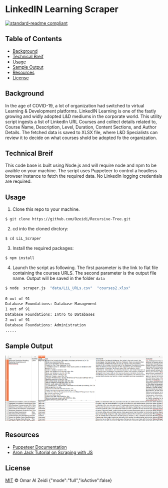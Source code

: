 # LinkedIN Learning Scraper

[![standard-readme compliant](https://img.shields.io/badge/readme%20style-standard-brightgreen.svg?style=flat-square)](https://github.com/RichardLitt/standard-readme)



## Table of Contents

- [Background](#background)
- [Technical Breif](#technical-brief)
- [Usage](#usage)
- [Sample Output](#sample-output)
- [Resources](#Resources)
- [License](#license)

## Background

In the age of COVID-19, a lot of organization had switched to virtual Learning & Development platforms. LinkedIN Learning is one of the fastly growing and widly adopted L&D mediums in the corporate world.
This utility script ingests a list of LinkedIn URL Courses and collect details related to, Course Name, Description, Level, Duration, Content Sections, and Author Details.
The fetched data is saved to XLSX file, where L&D Specialists can review it to decide on what courses shold be adopted fo the organization.

## Technical Breif
This code base is built using Node.js and will require node and npm to be avaible on your machine. The script uses Puppeteer to control a headless browser instance to fetch the required data. No LinkedIn logging credentials are required.

## Usage
1. Clone this repo to your machine.

```sh
$ git clone https://github.com/Ozeidi/Recursive-Tree.git
```
2. cd into the cloned dirctory:

```sh
$ cd LiL_Scraper
```
3. Install the required packages:
```sh
$ npm install
```
4. Launch the script as following. The first parameter is the link to flat file containing the courses URLS. The second parameter is the output file name. Output will be saved in the folder `data`

```sh
$ node  scraper.js  "data/LiL_URLs.csv"  "courses2.xlsx"

0 out of 91
Database Foundations: Database Management 
1 out of 91
Database Foundations: Intro to Databases 
2 out of 91
Database Foundations: Administration 
.....
```

## Sample Output
![Sample Output](img/sample.png?raw=true "Sample Output")
##  Resources
- [Puppeteer Documentation](https://pptr.dev/)
- [Aron Jack Tutorial on Scraping with JS](https://www.youtube.com/watch?v=TzZ3YOUhCxo&t=9s)

## License

[MIT](LICENSE) © Omar Al Zeidi
{"mode":"full","isActive":false}
